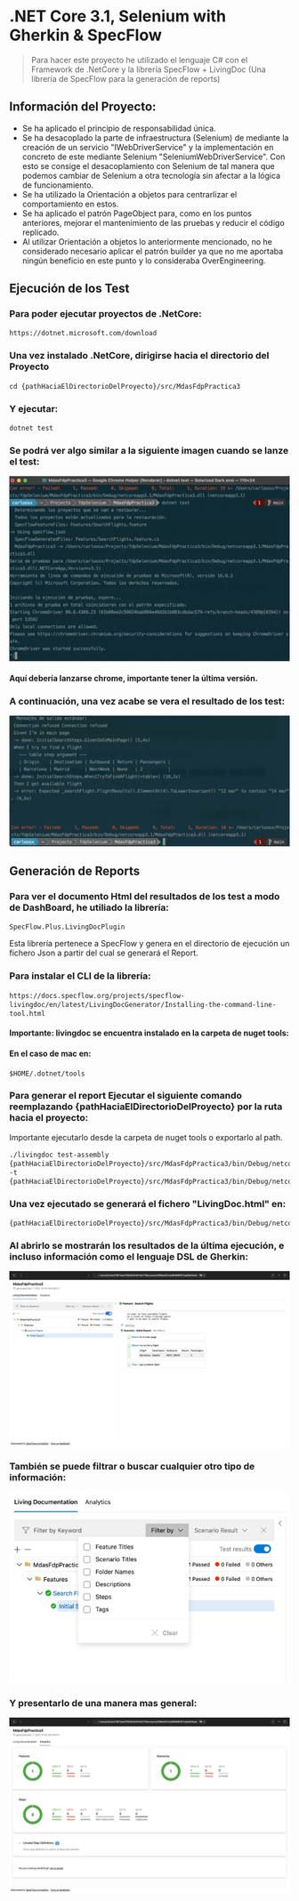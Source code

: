 # .NET Core 3.1, Selenium with Gherkin & SpecFlow 


>Para hacer este proyecto he utilizado el lenguaje C# con el Framework de .NetCore y la librería SpecFlow + LivingDoc (Una librería de SpecFlow para la generación de reports)


## Información del Proyecto:
* Se ha aplicado el principio de responsabilidad única.
* Se ha desacoplado la parte de infraestructura (Selenium) de mediante la creación de un servicio "IWebDriverService" y la implementación en concreto de este mediante Selenium "SeleniumWebDriverService". Con esto se consige el desacoplamiento con Selenium de tal manera que podemos cambiar de Selenium a otra tecnología sin afectar a la lógica de funcionamiento.
* Se ha utilizado la Orientación a objetos para centrarlizar el comportamiento en estos.
* Se ha aplicado el patrón PageObject para, como en los puntos anteriores, mejorar el mantenimiento de las pruebas y reducir el código replicado.
* Al utilizar Orientación a objetos lo anteriormente mencionado, no he considerado necesario aplicar el patrón builder ya que no me aportaba ningún beneficio en este punto y lo consideraba OverEngineering.

## Ejecución de los Test

### Para poder ejecutar proyectos de .NetCore:
```
https://dotnet.microsoft.com/download
```
### Una vez instalado .NetCore, dirigirse hacia el directorio del Proyecto
```
cd {pathHaciaElDirectorioDelProyecto}/src/MdasFdpPractica3
```

### Y ejecutar:
```
dotnet test
```

### Se podrá ver algo similar a la siguiente imagen cuando se lanze el test:

![alt text](Images/chrome-driver.png)

#### Aquí debería lanzarse chrome, importante tener la última versión.

### A continuación, una vez acabe se vera el resultado de los test:

![alt text](Images/test-results.png)

## Generación de Reports

### Para ver el documento Html del resultados de los test a modo de DashBoard, he utiliado la librería:

```
SpecFlow.Plus.LivingDocPlugin
```

Esta librería pertenece a SpecFlow y genera en el directorio de ejecución un fichero Json a partir del cual se generará el Report.

### Para instalar el CLI de la librería: 

```
https://docs.specflow.org/projects/specflow-livingdoc/en/latest/LivingDocGenerator/Installing-the-command-line-tool.html
```

#### Importante: livingdoc se encuentra instalado en la carpeta de nuget tools:
#### En el caso de mac en: 

```
$HOME/.dotnet/tools
```

### Para generar el report Ejecutar el siguiente comando reemplazando {pathHaciaElDirectorioDelProyecto} por la ruta hacia el proyecto:
Importante ejecutarlo desde la carpeta de nuget tools o exportarlo al path.

```
./livingdoc test-assembly {pathHaciaElDirectorioDelProyecto}/src/MdasFdpPractica3/bin/Debug/netcoreapp3.1/MdasFdpPractica3.dll -t {pathHaciaElDirectorioDelProyecto}/src/MdasFdpPractica3/bin/Debug/netcoreapp3.1/TestExecution.json
```

### Una vez ejecutado se generará  el fichero "LivingDoc.html" en: 

```
{pathHaciaElDirectorioDelProyecto}/src/MdasFdpPractica3/bin/Debug/netcoreapp3.1/
```

### Al abrirlo se mostrarán los resultados de la última ejecución, e incluso información como el lenguaje DSL de Gherkin:

![alt text](Images/feature-gherkin.png)

### También se puede filtrar o buscar cualquier otro tipo de información:

![alt text](Images/filters.png)

### Y presentarlo de una manera mas general:

![alt text](Images/dashboard.png)

